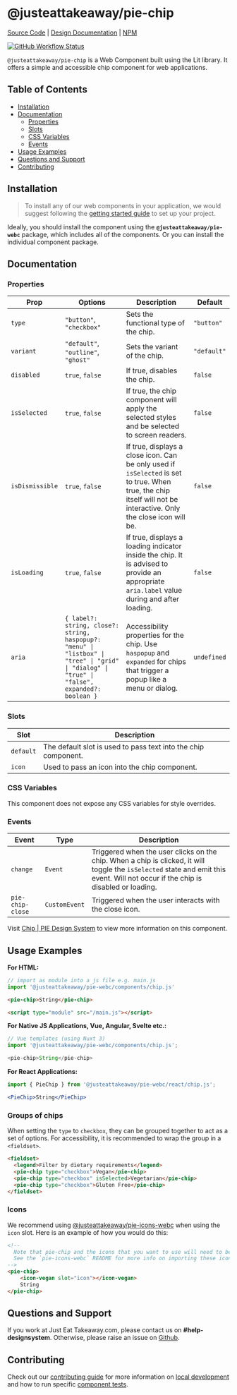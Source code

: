 # @justeattakeaway/pie-chip

[Source Code](https://github.com/justeattakeaway/pie/tree/main/packages/components/pie-chip) | [Design Documentation](https://pie.design/components/chip) | [NPM](https://www.npmjs.com/package/@justeattakeaway/pie-chip)
<p>
  <a href="https://www.npmjs.com/@justeattakeaway/pie-chip">
    <img alt="GitHub Workflow Status" src="https://img.shields.io/npm/v/@justeattakeaway/pie-chip.svg">
  </a>
</p>

`@justeattakeaway/pie-chip` is a Web Component built using the Lit library. It offers a simple and accessible chip component for web applications.

## Table of Contents

- [Installation](#installation)
- [Documentation](#documentation)
  - [Properties](#properties)
  - [Slots](#slots)
  - [CSS Variables](#css-variables)
  - [Events](#events)
- [Usage Examples](#usage-examples)
- [Questions and Support](#questions-and-support)
- [Contributing](#contributing)

## Installation

> To install any of our web components in your application, we would suggest following the [getting started guide](https://webc.pie.design/?path=/docs/introduction-getting-started--docs) to set up your project.

Ideally, you should install the component using the **`@justeattakeaway/pie-webc`** package, which includes all of the components. Or you can install the individual component package.

## Documentation

### Properties

| Prop           | Options                                              | Description                                                                                                  | Default     |
|----------------|------------------------------------------------------|--------------------------------------------------------------------------------------------------------------|-------------|
| `type`         | `"button"`, `"checkbox"`                            | Sets the functional type of the chip.                                                                                   | `"button"`|
| `variant`      | `"default"`, `"outline"`, `"ghost"`                 | Sets the variant of the chip.                                                                                | `"default"` |
| `disabled`     | `true`, `false`                                     | If true, disables the chip.                                                                                  | `false`     |
| `isSelected`   | `true`, `false`                                     | If true, the chip component will apply the selected styles and be selected to screen readers.                                                  | `false`     |
| `isDismissible`| `true`, `false`                                     | If true, displays a close icon. Can be only used if `isSelected` is set to true. When true, the chip itself will not be interactive. Only the close icon will be.                            | `false`     |
| `isLoading`    | `true`, `false`                                     | If true, displays a loading indicator inside the chip. It is advised to provide an appropriate `aria.label` value during and after loading.                                                       | `false`     |
| `aria`         | `{ label?: string, close?: string, haspopup?: "menu" \| "listbox" \| "tree" \| "grid" \| "dialog" \| "true" \| "false", expanded?: boolean }`               | Accessibility properties for the chip. Use `haspopup` and `expanded` for chips that trigger a popup like a menu or dialog.                                             | `undefined` |

### Slots

| Slot      | Description                                               |
|-----------|-----------------------------------------------------------|
| `default` | The default slot is used to pass text into the chip component. |
| `icon`    | Used to pass an icon into the chip component.             |

### CSS Variables
This component does not expose any CSS variables for style overrides.

### Events

| Event             | Type          | Description                                         |
|-------------------|---------------|-----------------------------------------------------|
| `change`  | `Event` | Triggered when the user clicks on the chip. When a chip is clicked, it will toggle the `isSelected` state and emit this event. Will not occur if the chip is disabled or loading.       |
| `pie-chip-close`  | `CustomEvent` | Triggered when the user interacts with the close icon. |

Visit  [Chip | PIE Design System](https://pie.design/components/chip) to view more information on this component.

## Usage Examples

**For HTML:**

```js
// import as module into a js file e.g. main.js
import '@justeattakeaway/pie-webc/components/chip.js'
```

```html
<pie-chip>String</pie-chip>

<script type="module" src="/main.js"></script>
```

**For Native JS Applications, Vue, Angular, Svelte etc.:**

```js
// Vue templates (using Nuxt 3)
import '@justeattakeaway/pie-webc/components/chip.js';

<pie-chip>String</pie-chip>
```

**For React Applications:**

```jsx
import { PieChip } from '@justeattakeaway/pie-webc/react/chip.js';

<PieChip>String</PieChip>
```

### Groups of chips
When setting the `type` to `checkbox`, they can be grouped together to act as a set of options. For accessibility, it is recommended to wrap the group in a `<fieldset>`.

```html
<fieldset>
  <legend>Filter by dietary requirements</legend>
  <pie-chip type="checkbox">Vegan</pie-chip>
  <pie-chip type="checkbox" isSelected>Vegetarian</pie-chip>
  <pie-chip type="checkbox">Gluten Free</pie-chip>
</fieldset>
```

### Icons

We recommend using [@justeattakeaway/pie-icons-webc](https://www.npmjs.com/package/@justeattakeaway/pie-icons-webc) when using the `icon` slot. Here is an example of how you would do this:

```html
<!--
  Note that pie-chip and the icons that you want to use will need to be imported as components into your application.
  See the `pie-icons-webc` README for more info on importing these icons.
-->
<pie-chip>
    <icon-vegan slot="icon"></icon-vegan>
    String
</pie-chip>
```


## Questions and Support

If you work at Just Eat Takeaway.com, please contact us on **#help-designsystem**. Otherwise, please raise an issue on [Github](https://github.com/justeattakeaway/pie/issues).

## Contributing

Check out our [contributing guide](https://github.com/justeattakeaway/pie/wiki/Contributing-Guide) for more information on [local development](https://github.com/justeattakeaway/pie/wiki/Contributing-Guide#local-development) and how to run specific [component tests](https://github.com/justeattakeaway/pie/wiki/Contributing-Guide#testing).
